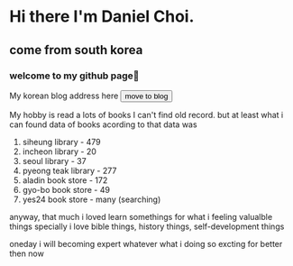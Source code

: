 # Hi there I'm Daniel Choi.
## come from south korea
### welcome to my github page👋


My korean blog address here <a href="https://tutorialing.tistory.com/"><button type="button">move to blog</button></a>

My hobby is read a lots of books
I can't find old record. but at least what i can found data of books
acording to that data was
1. siheung library - 479
2. incheon library - 20
3. seoul library - 37
4. pyeong teak library - 277
5. aladin book store - 172
6. gyo-bo book store - 49
7. yes24 book store - many (searching)

anyway, that much i loved learn somethings for what i feeling valualble things
specially i love bible things, history things, self-development things

oneday i will becoming expert whatever what i doing
so excting for better then now
<!--
**daniel4191/daniel4191** is a ✨ _special_ ✨ repository because its `README.md` (this file) appears on your GitHub profile.

Here are some ideas to get you started:

- 🔭 I’m currently working on ...
- 🌱 I’m currently learning ...
- 👯 I’m looking to collaborate on ...
- 🤔 I’m looking for help with ...
- 💬 Ask me about ...
- 📫 How to reach me: ...
- 😄 Pronouns: ...
- ⚡ Fun fact: ...
-->
